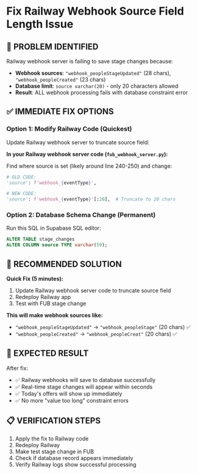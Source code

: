 # Fix Railway Webhook Source Field Length Issue

## 🚨 PROBLEM IDENTIFIED

Railway webhook server is failing to save stage changes because:
- **Webhook sources**: `"webhook_peopleStageUpdated"` (28 chars), `"webhook_peopleCreated"` (23 chars)  
- **Database limit**: `source varchar(20)` - only 20 characters allowed
- **Result**: ALL webhook processing fails with database constraint error

## ✅ IMMEDIATE FIX OPTIONS

### Option 1: Modify Railway Code (Quickest)
Update Railway webhook server to truncate source field:

**In your Railway webhook server code (`fub_webhook_server.py`):**

Find where source is set (likely around line 240-250) and change:
```python
# OLD CODE:
'source': f'webhook_{eventType}',

# NEW CODE: 
'source': f'webhook_{eventType}'[:20],  # Truncate to 20 chars
```

### Option 2: Database Schema Change (Permanent)
Run this SQL in Supabase SQL editor:
```sql
ALTER TABLE stage_changes 
ALTER COLUMN source TYPE varchar(50);
```

## 🔧 RECOMMENDED SOLUTION

**Quick Fix (5 minutes):**
1. Update Railway webhook server code to truncate source field
2. Redeploy Railway app
3. Test with FUB stage change

**This will make webhook sources like:**
- `"webhook_peopleStageUpdated"` → `"webhook_peopleStage"` (20 chars) ✅
- `"webhook_peopleCreated"` → `"webhook_peopleCreat"` (20 chars) ✅

## 🎯 EXPECTED RESULT

After fix:
- ✅ Railway webhooks will save to database successfully  
- ✅ Real-time stage changes will appear within seconds
- ✅ Today's offers will show up immediately
- ✅ No more "value too long" constraint errors

## 📋 VERIFICATION STEPS

1. Apply the fix to Railway code
2. Redeploy Railway  
3. Make test stage change in FUB
4. Check if database record appears immediately
5. Verify Railway logs show successful processing
